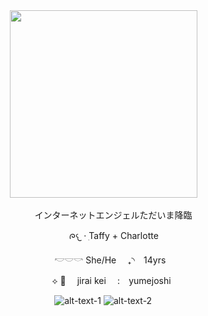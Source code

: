 </div>
<div align="left">
 ‎ ‎ ‎ ‎ ‎ ‎ ‎‎ ‎ ‎ ‎ ‎ ‎‎ <img height="300" src="https://64.media.tumblr.com/97ab9e10a85ed399015e32d16a441fa7/597aba32e0a587f6-19/s1280x1920/ad1778d266633700f1d558d4fceb36d5c919183a.gifv"
    />

<p align="left">
‎ ‎ ‎ ‎ ‎ ‎ ‎ ‎ ‎ ‎‎ ‎ ‎ ‎ ‎ ‎‎ ‎ ‎ ‎ ‎‎ ‎ ‎ ‎  インターネットエンジェルただいま降臨
  
 ‎ ‎ ‎ ‎ ‎ ‎ ‎ ‎ ‎‎ ‎ ‎ ‎ ‎ ‎‎ ‎ ‎ ‎ ‎‎ ‎ ‎ ‎   ‎  ‎ ‎ ‎ ‎‎ ‎ ‎ ‎ ‎ ‎ ‎  ‎ ‎‎ ‎ ‎ ᰍ𐔌 · ִTaffy + Charlotte 
  
 ‎ ‎ ‎ ‎ ‎ ‎ ‎ ‎ ‎‎ ‎ ‎ ‎ ‎ ‎‎ ‎ ‎ ‎ ‎‎ ‎ ‎ ‎  ‎ ‎‎ ‎ ‎ ‎ ‎ ‎ ‎  ‎‎ 𓎢𓎟𓎡 She/He ⠀ ₊◝⠀ 14yrs
 
  ‎ ‎ ‎ ‎ ‎ ‎ ‎ ‎ ‎‎ ‎ ‎ ‎ ‎ ‎‎ ‎ ‎ ‎ ‎‎ ‎ ‎ ‎   ‎‎ ‎ ‎‎ ‎ ‎ ‎   ‎ ‎ ⟡ 🎀  ⠀ jirai kei ⠀ :  ⠀yumejoshi

 ‎ ‎ 
  ‎ ‎ ‎ ‎ ‎ ‎ ‎ ‎ ‎‎ ‎ ‎ ‎ ‎ ‎‎ ‎ ‎ ‎ ‎‎ ‎ ‎ ‎ ‎ ‎ ‎ ‎ ‎ ‎ ‎ ‎![alt-text-1](https://64.media.tumblr.com/e8d27381eec65045e0bcd04e21e3d8f7/25bc0f925f97076d-f0/s250x400/11397c72b1f7877c405e08887a096800af8b5514.gifv "title-1") ![alt-text-2](https://64.media.tumblr.com/67f2335bbf84fdeba4217ad32f337949/25bc0f925f97076d-55/s250x400/757fa6f79d8a89593d3f483e172979f297256903.gifv "title-2")
